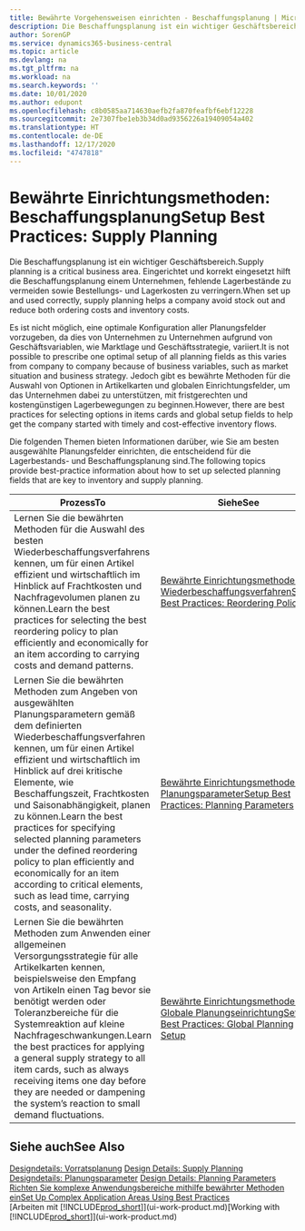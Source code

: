 ```yaml
---
title: Bewährte Vorgehensweisen einrichten - Beschaffungsplanung | Microsoft Docs
description: Die Beschaffungsplanung ist ein wichtiger Geschäftsbereich. Eingerichtet und korrekt eingesetzt hilft die Beschaffungsplanung einem Unternehmen, fehlende Lagerbestände zu vermeiden sowie Bestellungs- und Lagerkosten zu verringern.
author: SorenGP
ms.service: dynamics365-business-central
ms.topic: article
ms.devlang: na
ms.tgt_pltfrm: na
ms.workload: na
ms.search.keywords: ''
ms.date: 10/01/2020
ms.author: edupont
ms.openlocfilehash: c8b0585aa714630aefb2fa870feafbf6ebf12228
ms.sourcegitcommit: 2e7307fbe1eb3b34d0ad9356226a19409054a402
ms.translationtype: HT
ms.contentlocale: de-DE
ms.lasthandoff: 12/17/2020
ms.locfileid: "4747818"
---
```

# <a name="setup-best-practices-supply-planning"></a><span data-ttu-id="0da48-104">Bewährte Einrichtungsmethoden: Beschaffungsplanung</span><span class="sxs-lookup"><span data-stu-id="0da48-104">Setup Best Practices: Supply Planning</span></span>
<span data-ttu-id="0da48-105">Die Beschaffungsplanung ist ein wichtiger Geschäftsbereich.</span><span class="sxs-lookup"><span data-stu-id="0da48-105">Supply planning is a critical business area.</span></span> <span data-ttu-id="0da48-106">Eingerichtet und korrekt eingesetzt hilft die Beschaffungsplanung einem Unternehmen, fehlende Lagerbestände zu vermeiden sowie Bestellungs- und Lagerkosten zu verringern.</span><span class="sxs-lookup"><span data-stu-id="0da48-106">When set up and used correctly, supply planning helps a company avoid stock out and reduce both ordering costs and inventory costs.</span></span>  

 <span data-ttu-id="0da48-107">Es ist nicht möglich, eine optimale Konfiguration aller Planungsfelder vorzugeben, da dies von Unternehmen zu Unternehmen aufgrund von Geschäftsvariablen, wie Marktlage und Geschäftsstrategie, variiert.</span><span class="sxs-lookup"><span data-stu-id="0da48-107">It is not possible to prescribe one optimal setup of all planning fields as this varies from company to company because of business variables, such as market situation and business strategy.</span></span> <span data-ttu-id="0da48-108">Jedoch gibt es bewährte Methoden für die Auswahl von Optionen in Artikelkarten und globalen Einrichtungsfelder, um das Unternehmen dabei zu unterstützen, mit fristgerechten und kostengünstigen Lagerbewegungen zu beginnen.</span><span class="sxs-lookup"><span data-stu-id="0da48-108">However, there are best practices for selecting options in items cards and global setup fields to help get the company started with timely and cost-effective inventory flows.</span></span>  

 <span data-ttu-id="0da48-109">Die folgenden Themen bieten Informationen darüber, wie Sie am besten ausgewählte Planungsfelder einrichten, die entscheidend für die Lagerbestands- und Beschaffungsplanung sind.</span><span class="sxs-lookup"><span data-stu-id="0da48-109">The following topics provide best-practice information about how to set up selected planning fields that are key to inventory and supply planning.</span></span>  

|<span data-ttu-id="0da48-110">**Prozess**</span><span class="sxs-lookup"><span data-stu-id="0da48-110">**To**</span></span>|<span data-ttu-id="0da48-111">**Siehe**</span><span class="sxs-lookup"><span data-stu-id="0da48-111">**See**</span></span>|  
|------------|-------------|  
|<span data-ttu-id="0da48-112">Lernen Sie die bewährten Methoden für die Auswahl des besten Wiederbeschaffungsverfahrens kennen, um für einen Artikel effizient und wirtschaftlich im Hinblick auf Frachtkosten und Nachfragevolumen planen zu können.</span><span class="sxs-lookup"><span data-stu-id="0da48-112">Learn the best practices for selecting the best reordering policy to plan efficiently and economically for an item according to carrying costs and demand patterns.</span></span>|[<span data-ttu-id="0da48-113">Bewährte Einrichtungsmethoden: Wiederbeschaffungsverfahren</span><span class="sxs-lookup"><span data-stu-id="0da48-113">Setup Best Practices: Reordering Policies</span></span>](setup-best-practices-reordering-policies.md)|  
|<span data-ttu-id="0da48-114">Lernen Sie die bewährten Methoden zum Angeben von ausgewählten Planungsparametern gemäß dem definierten Wiederbeschaffungsverfahren kennen, um für einen Artikel effizient und wirtschaftlich im Hinblick auf drei kritische Elemente, wie Beschaffungszeit, Frachtkosten und Saisonabhängigkeit, planen zu können.</span><span class="sxs-lookup"><span data-stu-id="0da48-114">Learn the best practices for specifying selected planning parameters under the defined reordering policy to plan efficiently and economically for an item according to critical elements, such as lead time, carrying costs, and seasonality.</span></span>|[<span data-ttu-id="0da48-115">Bewährte Einrichtungsmethoden: Planungsparameter</span><span class="sxs-lookup"><span data-stu-id="0da48-115">Setup Best Practices: Planning Parameters</span></span>](setup-best-practices-planning-parameters.md)|  
|<span data-ttu-id="0da48-116">Lernen Sie die bewährten Methoden zum Anwenden einer allgemeinen Versorgungsstrategie für alle Artikelkarten kennen, beispielsweise den Empfang von Artikeln einen Tag bevor sie benötigt werden oder Toleranzbereiche für die Systemreaktion auf kleine Nachfrageschwankungen.</span><span class="sxs-lookup"><span data-stu-id="0da48-116">Learn the best practices for applying a general supply strategy to all item cards, such as always receiving items one day before they are needed or dampening the system’s reaction to small demand fluctuations.</span></span>|[<span data-ttu-id="0da48-117">Bewährte Einrichtungsmethoden: Globale Planungseinrichtung</span><span class="sxs-lookup"><span data-stu-id="0da48-117">Setup Best Practices: Global Planning Setup</span></span>](setup-best-practices-global-planning-setup.md)|  

## <a name="see-also"></a><span data-ttu-id="0da48-118">Siehe auch</span><span class="sxs-lookup"><span data-stu-id="0da48-118">See Also</span></span>  
 <span data-ttu-id="0da48-119">[Designdetails: Vorratsplanung](design-details-supply-planning.md) </span><span class="sxs-lookup"><span data-stu-id="0da48-119">[Design Details: Supply Planning](design-details-supply-planning.md) </span></span>  
 <span data-ttu-id="0da48-120">[Designdetails: Planungsparameter](design-details-planning-parameters.md) </span><span class="sxs-lookup"><span data-stu-id="0da48-120">[Design Details: Planning Parameters](design-details-planning-parameters.md) </span></span>  
 [<span data-ttu-id="0da48-121">Richten Sie komplexe Anwendungsbereiche mithilfe bewährter Methoden ein</span><span class="sxs-lookup"><span data-stu-id="0da48-121">Set Up Complex Application Areas Using Best Practices</span></span>](set-up-complex-application-areas-using-best-practices.md)  
 <span data-ttu-id="0da48-122">[Arbeiten mit [!INCLUDE[prod_short](includes/prod_short.md)]](ui-work-product.md)</span><span class="sxs-lookup"><span data-stu-id="0da48-122">[Working with [!INCLUDE[prod_short](includes/prod_short.md)]](ui-work-product.md)</span></span>
